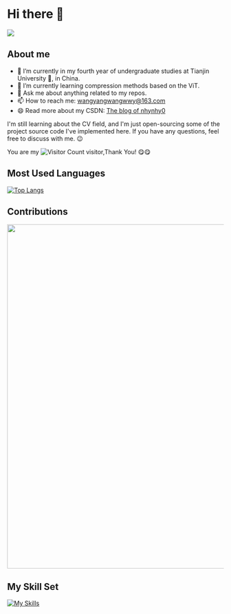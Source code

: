 # Hi there 👋
![](https://github-readme-stats.vercel.app/api?username=cswywang&show_icons=true&theme=transparent)

## About me
- 🔭 I’m currently in my fourth year of undergraduate studies at Tianjin University :school:, in China. 
- 🌱 I’m currently learning compression methods based on the ViT.
- 💬 Ask me about anything related to my repos.
- 📫 How to reach me: wangyangwangwwy@163.com
- 😄 Read more about my CSDN: [The blog of nhynhy0](https://blog.csdn.net/nhynhy0?spm=1011.2415.3001.5343)

I'm still learning about the CV field, and I'm just open-sourcing some of the project source code I've implemented here. If you have any questions, feel free to discuss with me. :wink:

You are my ![Visitor Count](https://profile-counter.glitch.me/cswywang/count.svg) visitor,Thank You! :yum::yum:
## Most Used Languages
[![Top Langs](https://github-readme-stats.vercel.app/api/top-langs/?username=cs-wywang&layout=donut-vertical)](https://github.com/anuraghazra/github-readme-stats)
## Contributions
<img width="800" src="https://github-readme-activity-graph.vercel.app/graph?username=cs-wywang&theme=github-compact&hide_border=true&area=true" />

## My Skill Set

[![My Skills](https://skillicons.dev/icons?i=c,cpp,python,html,linux,powershell,windows)](https://skillicons.dev)

<!--
**cswywang/cswywang** is a ✨ _special_ ✨ repository because its `README.md` (this file) appears on your GitHub profile.

Here are some ideas to get you started:

- 🔭 I’m currently working on ...
- 🌱 I’m currently learning ...
- 👯 I’m looking to collaborate on ...
- 🤔 I’m looking for help with ...
- 💬 Ask me about ...
- 📫 How to reach me: ...
- 😄 Pronouns: ...
- ⚡ Fun fact: ...
-->
